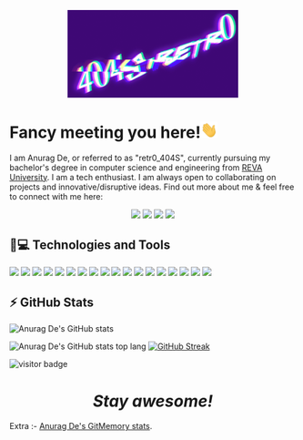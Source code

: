 <p align="center">
  <img width="300" src="https://github.com/404S-retr0/404S-retr0/blob/main/MOSHED-2021-11-8-17-29-34.gif">
</p>

<h1>Fancy meeting you here!<img src="https://github.com/404S-retr0/404S-retr0/blob/main/wave.gif" width="30px"></h1> 
I am Anurag De, or referred to as "retr0_404S", currently pursuing my bachelor's degree in computer science and engineering from <a href="https://reva.edu.in/">REVA University</a>.
I am a tech enthusiast. I am always open to collaborating on projects and innovative/disruptive ideas. Find out more about me & feel free to connect with me here:
<p align="center">
<a href= "https://www.linkedin.com/in/anurag-de-404s-retr0/"><img src="https://img.icons8.com/clouds/100/000000/linkedin.png"/></a>
<a href= "mailto:anuragde415@gmail.com"><img src="https://img.icons8.com/clouds/100/000000/gmail-new.png"/></a>
<a href= "mailto:anuragde2001@outlook.com"><img src="https://img.icons8.com/clouds/100/000000/ms-outlook.png"/></a>
<a href= "https://twitter.com/retr0_404S"><img src="https://img.icons8.com/clouds/100/000000/twitter.png"/></a>
</p>

 
 ## 🚀💻 Technologies and Tools
 <img src="https://img.shields.io/badge/C%2B%2B-00599C?style=for-the-badge&logo=c%2B%2B&logoColor=white"/> <img src="https://img.shields.io/badge/C-00599C?style=for-the-badge&logo=c&logoColor=white"/> <img src="https://img.shields.io/badge/Java-ED8B00?style=for-the-badge&logo=java&logoColor=white"/> <img src="https://img.shields.io/badge/Python-3776AB?style=for-the-badge&logo=python&logoColor=white"/> <img src="https://img.shields.io/badge/TensorFlow-FF6F00?style=for-the-badge&logo=TensorFlow&logoColor=white"/> <img src="https://img.shields.io/badge/Keras-D00000?style=for-the-badge&logo=Keras&logoColor=white"/> <img src="https://img.shields.io/badge/scikit_learn-F7931E?style=for-the-badge&logo=scikit-learn&logoColor=white"/> <img src="https://img.shields.io/badge/Numpy-777BB4?style=for-the-badge&logo=numpy&logoColor=white"/> <img src="https://img.shields.io/badge/Pandas-2C2D72?style=for-the-badge&logo=pandas&logoColor=white"/> <img src="https://img.shields.io/badge/Flask-000000?style=for-the-badge&logo=flask&logoColor=white"/> <img src="https://img.shields.io/badge/Flutter-02569B?style=for-the-badge&logo=flutter&logoColor=white"/> <img src="https://img.shields.io/badge/Jupyter-F37626.svg?&style=for-the-badge&logo=Jupyter&logoColor=white"/> <img src="https://img.shields.io/badge/conda-342B029.svg?&style=for-the-badge&logo=anaconda&logoColor=white"/> <img src="https://img.shields.io/badge/Colab-F9AB00?style=for-the-badge&logo=googlecolab&color=525252"/> <img src="https://img.shields.io/badge/Eclipse-2C2255?style=for-the-badge&logo=eclipse&logoColor=white"/> <img src="https://img.shields.io/badge/Arduino-00979D?style=for-the-badge&logo=Arduino&logoColor=white"/> <img src="https://img.shields.io/badge/microsoft%20azure-0089D6?style=for-the-badge&logo=microsoft-azure&logoColor=white"/> <img src="https://img.shields.io/badge/MySQL-00000F?style=for-the-badge&logo=mysql&logoColor=white"/>
 
 ## ⚡ GitHub Stats
 
 ![Anurag De's GitHub stats](https://github-readme-stats.vercel.app/api?username=404S-retr0&show_icons=true&theme=tokyonight&hide_border=true) 
 
 ![Anurag De's GitHub stats top lang](https://github-readme-stats.vercel.app/api/top-langs/?username=404S-retr0&show_icons=true&theme=tokyonight&hide_border=true)
 [![GitHub Streak](http://github-readme-streak-stats.herokuapp.com?user=404S-retr0&theme=tokyonight&hide_border=true&date_format=M%20j%5B%2C%20Y%5D)](https://git.io/streak-stats)
 
 

<img src="https://visitor-badge.laobi.icu/badge?page_id=404S-retr0.404S-retr0" alt="visitor badge"/> 


<h1 align='center'><i>Stay awesome!</i></h1>



 Extra :- <a href="https://gitmemory.cn/@404S-retr0">Anurag De's GitMemory stats</a>.

